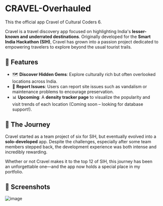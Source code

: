 # CRAVEL-Overhauled
 This the official app Cravel of Cultural Coders 6.

Cravel is a travel discovery app focused on highlighting India's **lesser-known and underrated destinations**. Originally developed for the **Smart India Hackathon (SIH)**, Cravel has grown into a passion project dedicated to empowering travelers to explore beyond the usual tourist trails.

## 🌟 Features

- 🗺️ **Discover Hidden Gems**: Explore culturally rich but often overlooked locations across India.
- 🚨 **Report Issues**: Users can report site issues such as vandalism or maintenance problems to encourage preservation.
- 📊 **Upcoming**: A **density tracker page** to visualize the popularity and visit trends of each location (Coming soon – looking for database support!).

## 📖 The Journey

Cravel started as a team project of six for SIH, but eventually evolved into a **solo-developed** app. Despite the challenges, especially after some team members stepped back, the development experience was both intense and incredibly rewarding.

Whether or not Cravel makes it to the top 12 of SIH, this journey has been an unforgettable one—and the app now holds a special place in my portfolio.

## 📸 Screenshots

![image](https://github.com/user-attachments/assets/5decc63d-c475-4795-adca-d1d9b35c449d)
